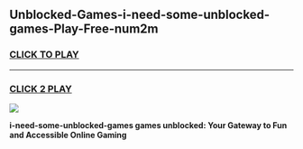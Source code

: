 
## Unblocked-Games-i-need-some-unblocked-games-Play-Free-num2m
<h3>
<a href="https://premium76.site?title=i-need-some-unblocked-games&ref=23A">CLICK TO PLAY</a></h3>
<hr>

<h3>
<a href="https://premium76.site?title=i-need-some-unblocked-games&ref=23A">CLICK 2 PLAY</a>
  
</h3>

<a href="https://premium76.site?title=i-need-some-unblocked-games&ref=23A"><img src="https://clearcache.store/games.png"></a>


**i-need-some-unblocked-games games unblocked: Your Gateway to Fun and Accessible Online Gaming**
